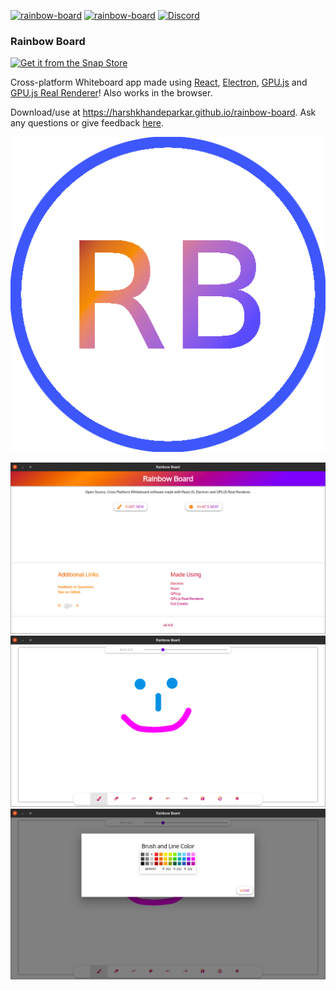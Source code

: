 [![rainbow-board](https://snapcraft.io/rainbow-board/badge.svg)](https://snapcraft.io/rainbow-board)
[![rainbow-board](https://snapcraft.io/rainbow-board/trending.svg?name=0)](https://snapcraft.io/rainbow-board)
[![Discord](https://img.shields.io/discord/813441349419663420?label=discord%20server)](https://discord.gg/FEpMS43UwR)

### Rainbow Board
[![Get it from the Snap Store](https://snapcraft.io/static/images/badges/en/snap-store-black.svg)](https://snapcraft.io/rainbow-board)

Cross-platform Whiteboard app made using [React](https://reactjs.org), [Electron](https://electronjs.org), [GPU.js](https://gpu.rocks) and [GPU.js Real Renderer](https://harshkhandeparkar.github.io/gpujs-real-renderer)! Also works in the browser.

Download/use at https://harshkhandeparkar.github.io/rainbow-board.
Ask any questions or give feedback [here](https://github.com/HarshKhandeparkar/rainbow-board/issues/new/choose).

<p align="center">
  <img src="https://raw.githubusercontent.com/HarshKhandeparkar/rainbow-board/master/public/icon.png" />
</p>

![ss1](img/screenshot-1.png)
![ss2](img/screenshot-2.png)
![ss3](img/screenshot-3.png)
